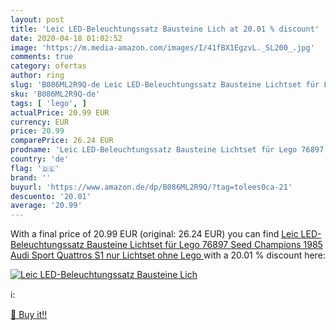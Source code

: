 ```yaml
---
layout: post
title: 'Leic LED-Beleuchtungssatz Bausteine Lich at 20.01 % discount'
date: 2020-04-18 01:02:52
image: 'https://m.media-amazon.com/images/I/41fBX1EgzvL._SL200_.jpg'
comments: true
category: ofertas
author: ring
slug: 'B086ML2R9Q-de Leic LED-Beleuchtungssatz Bausteine Lichtset für Lego...'
sku: 'B086ML2R9Q-de'
tags: [ 'lego', ]
actualPrice: 20.99 EUR
currency: EUR
price: 20.99
comparePrice: 26.24 EUR
prodname: 'Leic LED-Beleuchtungssatz Bausteine Lichtset für Lego 76897 Seed Champions 1985 Audi Sport Quattros S1  nur Lichtset  ohne Lego '
country: 'de'
flag: '🇩🇪'
brand: ''
buyurl: 'https://www.amazon.de/dp/B086ML2R9Q/?tag=tolees0ca-21'
descuento: '20.01'
average: '20.99'
---
```


With a final price of 20.99 EUR (original: 26.24 EUR) you can find [Leic LED-Beleuchtungssatz Bausteine Lichtset für Lego 76897 Seed Champions 1985 Audi Sport Quattros S1  nur Lichtset  ohne Lego ](https://www.amazon.de/dp/B086ML2R9Q/?tag=tolees0ca-21) with a  20.01 % discount here:

[![Leic LED-Beleuchtungssatz Bausteine Lich](https://m.media-amazon.com/images/I/41fBX1EgzvL._SL200_.jpg)](https://www.amazon.de/dp/B086ML2R9Q/?tag=tolees0ca-21)

ℹ️:


[🛒 Buy it!!](https://www.amazon.de/dp/B086ML2R9Q/?tag=tolees0ca-21)
